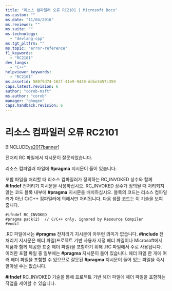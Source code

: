 ```yaml
---
title: "리소스 컴파일러 오류 RC2101 | Microsoft Docs"
ms.custom: ""
ms.date: "11/04/2016"
ms.reviewer: ""
ms.suite: ""
ms.technology: 
  - "devlang-cpp"
ms.tgt_pltfrm: ""
ms.topic: "error-reference"
f1_keywords: 
  - "RC2101"
dev_langs: 
  - "C++"
helpviewer_keywords: 
  - "RC2101"
ms.assetid: 580f9d74-162f-41e9-9438-ddbe3457c359
caps.latest.revision: 6
author: "corob-msft"
ms.author: "corob"
manager: "ghogen"
caps.handback.revision: 6
---
```

# 리소스 컴파일러 오류 RC2101
[!INCLUDE[vs2017banner](../../assembler/inline/includes/vs2017banner.md)]

전처리 RC 파일에서 지시문이 잘못되었습니다.  
  
 리소스 컴파일러 파일에 **\#pragma** 지시문이 들어 있습니다.  
  
 포함 파일을 처리할 때 리소스 컴파일러가 정의하는 RC\_INVOKED 상수와 함께 **\#ifndef** 전처리기 지시문을 사용하십시오.  RC\_INVOKED 상수가 정의될 때 처리되지 않는 코드 블록 내부에 **\#pragma** 지시문을 배치하십시오.  블록의 코드는 리소스 컴파일러가 아닌 C\/C\+\+ 컴파일러에 의해서만 처리됩니다.  다음 샘플 코드는 이 기술을 보여 줍니다.  
  
```  
#ifndef RC_INVOKED  
#pragma pack(2)  // C/C++ only, ignored by Resource Compiler  
#endif  
```  
  
 .RC 파일에서는 **\#pragma** 전처리기 지시문이 아무런 의미가 없습니다.   **\#include** 전처리기 지시문은 헤더 파일\(프로젝트 기반 사용자 지정 헤더 파일이나 Microsoft에서 제품과 함께 제공한 표준 헤더 파일\)을 포함하기 위해 .RC 파일에서 주로 사용됩니다.  이러한 포함 파일 중 일부에는 **\#pragma** 지시문이 들어 있습니다.  헤더 파일 한 개에 여러 헤더 파일을 포함할 수 있으므로 잘못된 **\#pragma** 지시문이 들어 있는 파일을 즉시 알아낼 수는 없습니다.  
  
 **\#ifndef** RC\_INVOKED 기술을 통해 프로젝트 기반 헤더 파일에 헤더 파일을 포함하는 작업을 제어할 수 있습니다.